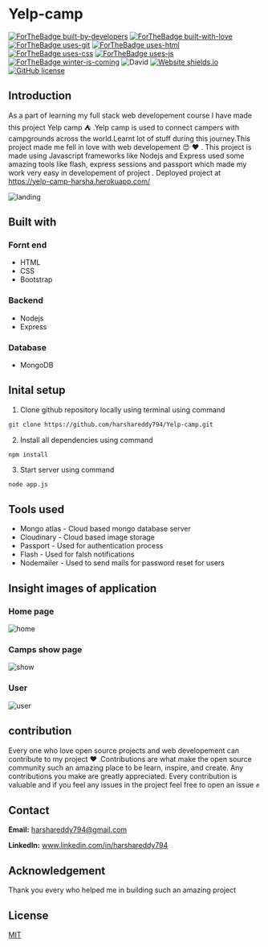 # Yelp-camp
[![ForTheBadge built-by-developers](http://ForTheBadge.com/images/badges/built-by-developers.svg)](https://GitHub.com/Naereen/)
[![ForTheBadge built-with-love](http://ForTheBadge.com/images/badges/built-with-love.svg)](https://GitHub.com/Naereen/)
[![ForTheBadge uses-git](http://ForTheBadge.com/images/badges/uses-git.svg)](https://GitHub.com/)
[![ForTheBadge uses-html](http://ForTheBadge.com/images/badges/uses-html.svg)](http://ForTheBadge.com)
[![ForTheBadge uses-css](http://ForTheBadge.com/images/badges/uses-css.svg)](http://ForTheBadge.com)
[![ForTheBadge uses-js](http://ForTheBadge.com/images/badges/uses-js.svg)](http://ForTheBadge.com)
[![ForTheBadge winter-is-coming](http://ForTheBadge.com/images/badges/winter-is-coming.svg)](http://ForTheBadge.com)
![David](https://img.shields.io/david/harshareddy794/Yelp-camp)
[![Website shields.io](https://img.shields.io/website-up-down-green-red/http/shields.io.svg)](http://shields.io/)
[![GitHub license](https://img.shields.io/github/license/Naereen/StrapDown.js.svg)](https://github.com/Naereen/StrapDown.js/blob/master/LICENSE)


## Introduction
As a part of learning my full stack web developement course I have made this project Yelp camp :tent: .Yelp camp is used to connect campers with campgrounds across the world.Learnt lot of stuff during this journey.This project made me fell in love with web developement :heart_eyes: :heart: . This project is made using Javascript frameworks like Nodejs and Express used some amazing tools like flash, express sessions and passport which made my work very easy in developement of project . Deployed project at 
https://yelp-camp-harsha.herokuapp.com/

![landing](https://user-images.githubusercontent.com/48166328/80898424-dded2e80-8d20-11ea-946b-0ecaa80d4aa9.PNG)


## Built with

### Fornt end
* HTML 
* CSS
* Bootstrap

### Backend
* Nodejs
* Express

### Database
* MongoDB

## Inital setup
 1. Clone github repository locally using terminal using command
 ```bash 
git clone https://github.com/harshareddy794/Yelp-camp.git
```
2. Install all dependencies using command
```
npm install
```
3. Start server using command
```bash 
node app.js
```

## Tools used 
* Mongo atlas - Cloud based mongo database server
* Cloudinary - Cloud based image storage
* Passport - Used for authentication process
* Flash - Used for falsh notifications
* Nodemailer - Used to send mails for password reset for users

## Insight images of application
### Home page
![home](https://user-images.githubusercontent.com/48166328/80898437-05dc9200-8d21-11ea-919e-e345a2ff6ead.PNG)

### Camps show page
![show](https://user-images.githubusercontent.com/48166328/80898443-1260ea80-8d21-11ea-9868-35afd43196c7.PNG)

### User
![user](https://user-images.githubusercontent.com/48166328/80898423-db8ad480-8d20-11ea-9199-8de655075065.PNG)


## contribution
Every one who love open source projects and web developement can contribute to my project :heart: .Contributions are what make the open source community such an amazing place to be learn, inspire, and create. Any contributions you make are greatly appreciated. 
Every contribution is valuable and if you feel any issues in the project feel free to open an issue :fist:

## Contact
**Email:** harshareddy794@gmail.com

**LinkedIn:** www.linkedin.com/in/harshareddy794

## Acknowledgement
Thank you every who helped me in building such an amazing project 

## License
[MIT](https://choosealicense.com/licenses/mit/)
